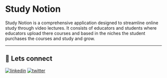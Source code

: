 
# Study Notion

Study Notion is a comprehensive application designed to streamline online study through video lectures. It consists of educators and students where educators upload there courses and based in the niches the student purchases the courses and study and grow.

-----





## 🔗 Lets connect

[![linkedin](https://img.shields.io/badge/linkedin-0A66C2?style=for-the-badge&logo=linkedin&logoColor=white)](https://www.linkedin.com/)
[![twitter](https://img.shields.io/badge/twitter-1DA1F2?style=for-the-badge&logo=twitter&logoColor=white)](https://twitter.com/)



